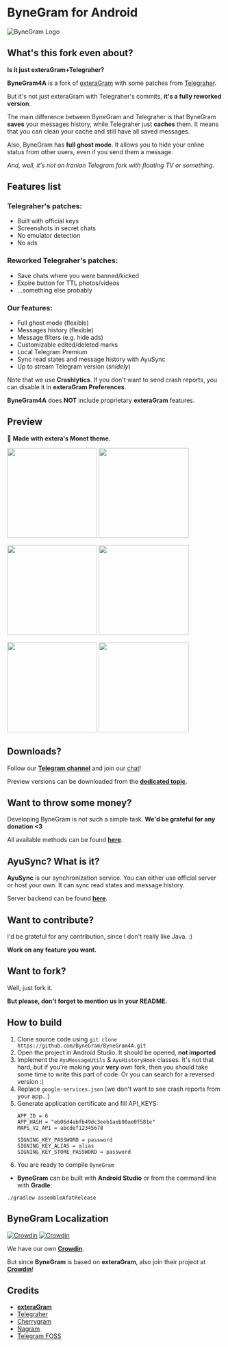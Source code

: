 # ByneGram for Android

![ByneGram Logo](.github/ByneGram.png)

## What's this fork even about?

**Is it just exteraGram+Telegraher?**

**ByneGram4A** is a fork of [exteraGram](https://github.com/exteraSquad/exteraGram) with
some patches from [Telegraher](https://github.com/nikitasius/Telegraher).

But it's not just exteraGram with Telegraher's commits, **it's a fully reworked version**.

The main difference between ByneGram and Telegraher is that ByneGram **saves** your messages history,
while Telegraher just **caches** them.
It means that you can clean your cache and still have all saved messages.

Also, ByneGram has **full ghost mode**.
It allows you to hide your online status from other users, even if you send them
a message.

*And, well, it's not an Iranian Telegram fork with floating TV or something.*

## Features list

### Telegraher's patches:

- Built with official keys
- Screenshots in secret chats
- No emulator detection
- No ads

### Reworked Telegraher's patches:

- Save chats where you were banned/kicked
- Expire button for TTL photos/videos
- ...something else probably

### Our features:

- Full ghost mode (flexible)
- Messages history (flexible)
- Message filters (e.g. hide ads)
- Customizable edited/deleted marks
- Local Telegram Premium
- Sync read states and message history with AyuSync
- Up to stream Telegram version (*snidely*)

Note that we use **Crashlytics**.
If you don't want to send crash reports, you can disable it in **exteraGram Preferences**.

**ByneGram4A** does **NOT** include proprietary **exteraGram** features.

## Preview

💖 **Made with extera's Monet theme.**

<img src='.github/demos/demo1.png' width='210'> <img src='.github/demos/demo2.png' width='210'>

<img src='.github/demos/demo3.png' width='210'> <img src='.github/demos/demo4.png' width='210'>

<img src='.github/demos/demo5.png' width='210'> <img src='.github/demos/demo6.png' width='210'>

## Downloads?

Follow our **[Telegram channel](https://t.me/ByneGram)** and join our [chat](https://t.me/ByneGramGroup)!

Preview versions can be downloaded
from the **[dedicated topic](https://t.me/ByneGramGroup)**.

## Want to throw some money?

Developing ByneGram is not such a simple task.
**We'd be grateful for any donation <3**

All available methods can be found **[here](https://ayusync.cloud/ui/donate)**.

## AyuSync? What is it?

**AyuSync** is our synchronization service.
You can either use official server or host your own.
It can sync read states and message history.

Server backend can be found **[here](https://github.com/ByneGram/AyuSyncBackend)**.

## Want to contribute?

I'd be grateful for any contribution, since I don't really like Java. :)

**Work on any feature you want.**

## Want to fork?

Well, just fork it.

**But please, don't forget to mention us in your README.**

## How to build

1. Clone source code using `git clone https://github.com/ByneGram/ByneGram4A.git`
2. Open the project in Android Studio. It should be opened, **not imported**
3. Implement the `AyuMessageUtils` & `AyuHistoryHook` classes. It's not that hard, but if you're
   making your **very** own fork, then you should take some time to write this part of code. Or you can search for a reversed version :)
4. Replace `google-services.json` (we don't want to see crash reports from your app...)
5. Generate application certificate and fill API_KEYS:
   ```
   APP_ID = 6
   APP_HASH = "eb06d4abfb49dc3eeb1aeb98ae0f581e"
   MAPS_V2_API = abcdef12345678
   
   SIGNING_KEY_PASSWORD = password
   SIGNING_KEY_ALIAS = alias
   SIGNING_KEY_STORE_PASSWORD = password
   ```
6. You are ready to compile `ByneGram`

- **ByneGram** can be built with **Android Studio** or from the command line with **Gradle**:

```
./gradlew assembleAfatRelease
```

## ByneGram Localization

[![Crowdin](https://badges.crowdin.net/ByneGram/localized.svg)](https://crowdin.com/project/ByneGram)
[![Crowdin](https://badges.crowdin.net/exteralocales/localized.svg)](https://crowdin.com/project/exteralocales)

We have our own **[Crowdin](https://crowdin.com/project/ByneGram)**.

But since **ByneGram** is based on **exteraGram**, also join their project
at **[Crowdin](https://crowdin.com/project/exteralocales)**!

## Credits

- **[exteraGram](https://github.com/exteraSquad/exteraGram)**
- [Telegraher](https://github.com/nikitasius/Telegraher)
- [Cherrygram](https://github.com/arsLan4k1390/Cherrygram)
- [Nagram](https://github.com/NextAlone/Nagram)
- [Telegram FOSS](https://github.com/Telegram-FOSS-Team/Telegram-FOSS)
